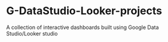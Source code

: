 # G-DataStudio-Looker-projects
A collection of interactive dashboards built using Google Data Studio/Looker studio
